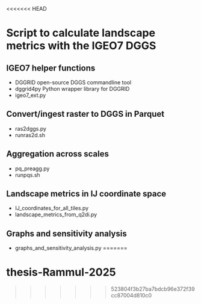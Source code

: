 <<<<<<< HEAD
# Script to calculate landscape metrics with the IGEO7 DGGS

## IGEO7 helper functions

- DGGRID open-source DGGS commandline tool
- dggrid4py Python wrapper library for DGGRID
- igeo7_ext.py

## Convert/ingest raster to DGGS in Parquet

- ras2dggs.py
- runras2d.sh

## Aggregation across scales

- pq_preagg.py
- runpqs.sh

## Landscape metrics in IJ coordinate space

- IJ_coordinates_for_all_tiles.py
- landscape_metrics_from_q2di.py

## Graphs and sensitivity analysis

- graphs_and_sensitivity_analysis.py
=======
# thesis-Rammul-2025
>>>>>>> 523804f3b27ba7bdcb96e372f39cc87004d810c0

